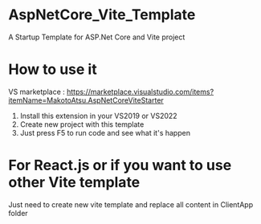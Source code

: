# AspNetCore_Vite_Template
A Startup Template for ASP.Net Core and Vite project

# How to use it
VS marketplace : https://marketplace.visualstudio.com/items?itemName=MakotoAtsu.AspNetCoreViteStarter
1. Install this extension in your VS2019 or VS2022
3. Create new project with this template
4. Just press F5 to run code and see what it's happen

# For React.js or if you want to use other Vite template
Just need to create new vite template and replace all content in ClientApp folder
